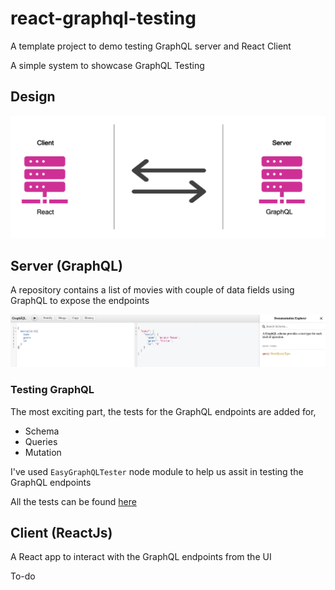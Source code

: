 # react-graphql-testing
A template project to demo testing GraphQL server and React Client

A simple system to showcase GraphQL Testing

## Design
![alt text](./movies-graphql/images/arch.png)

## Server (GraphQL)

A repository contains a list of movies with couple of data fields using GraphQL to expose the endpoints

![alt text](./movies-graphql/images/graphiql.png)

### Testing GraphQL
The most exciting part, the tests for the GraphQL endpoints are added for,

* Schema
* Queries
* Mutation

I've used `EasyGraphQLTester` node module to help us assit in testing the GraphQL endpoints

All the tests can be found [here](./movies-graphql/server/test/schema.test.js)

## Client (ReactJs)

A React app to interact with the GraphQL endpoints from the UI

To-do